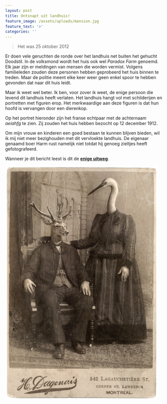```yaml
---
layout: post
title: Ontsnapt uit landhuis!
feature_image: /assets/uploads/mansion.jpg
feature_text: '>'
categories: ''
---
```

> Het was 25 oktober 2012

Er doen vele geruchten de ronde over het landhuis net buiten het gehucht Doodstil. In de volksmond wordt het huis ook wel _Paradox Farm_ genoemd. Elk jaar zijn er meldingen van mensen die worden vermist. Volgens familieleden zouden deze personen hebben geprobeerd het huis binnen te treden. Maar de politie meent elke keer weer geen enkel spoor te hebben gevonden dat naar dit huis leidt.

Maar ik weet wel beter. Ik ben, voor zover ik weet, de enige persoon die levend dit landhuis heeft verlaten. Het landhuis hangt vol met schilderijen en portretten met figuren erop. Het merkwaardige aan deze figuren is dat hun hoofd is vervangen door een dierenkop.

Op het portret hieronder zijn het franse echtpaar met de achternaam _aeiahfg_ te zien. Zij zouden het huis hebben bezocht op 12 december 1912. 

Om mijn vrouw en kinderen een goed bestaan te kunnen blijven bieden, wil ik mij niet meer bezighouden met dit vervloekte landhuis. De eigenaar genaamd boer Harm rust namelijk niet totdat hij genoeg zieltjes heeft gefotografeerd.

Wanneer je dit bericht leest is dit de [**enige uitweg**](https://benblog.netlify.com/2019/10/24/kubus/). 

![Dierenportret](/assets/uploads/dierenportret.jpg "Dierenportret")
